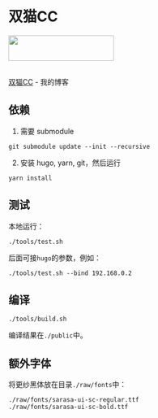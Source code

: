 # 双猫CC

<a href="https://catcat.cc">
<img src="https://catcat.cc/images/2cats.png" width="208" height="50" /></a>
<br>
<br>

[双猫CC](https://catcat.cc) - 我的博客

## 依赖

1. 需要 submodule

```shell
git submodule update --init --recursive
```

2. 安装 hugo, yarn, git，然后运行

```shell
yarn install
```

## 测试

本地运行：

```shell
./tools/test.sh
```

后面可接`hugo`的参数，例如：

```shell
./tools/test.sh --bind 192.168.0.2
```

## 编译

```shell
./tools/build.sh
```

编译结果在`./public`中。

## 额外字体

将更纱黑体放在目录`./raw/fonts`中：

```text
./raw/fonts/sarasa-ui-sc-regular.ttf
./raw/fonts/sarasa-ui-sc-bold.ttf
```
